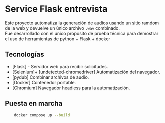 # Service Flask entrevista

Este proyecto automatiza la generación de audios usando un sitio ramdom de la web y devuelve un único archivo `.wav` combinado.  
Fue desarrollado con el unico proposito de prueba técnica para demostrar el uso de herramientas de python + Flask + docker


## Tecnologías

- [Flask] - Servidor web para recibir solicitudes.
- [Selenium]+ [undetected-chromedriver] Automatización del navegador.
- [pydub] Combinar archivos de audio.
- [Docker] Contenedor portable.
- [Chromium] Navegador headless para la automatización.


## Puesta en marcha
```bash
    docker compose up --build